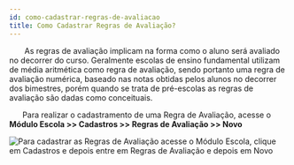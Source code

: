 ```yaml
---
id: como-cadastrar-regras-de-avaliacao
title: Como Cadastrar Regras de Avaliação?
---
```


&nbsp;&nbsp;&nbsp;&nbsp;&nbsp;&nbsp;&nbsp;As regras de avaliação implicam na forma como o aluno será avaliado no decorrer do curso. Geralmente escolas de ensino fundamental utilizam de média aritmética como regra de avaliação, sendo portanto uma regra de avaliação numérica, baseado nas notas obtidas pelos alunos no decorrer dos bimestres, porém quando se trata de pré-escolas as regras de avaliação são dadas como conceituais.

&nbsp;&nbsp;&nbsp;&nbsp;&nbsp;&nbsp;Para realizar o cadastramento de uma Regra de Avaliação, acesse o **Módulo Escola >> Cadastros >> Regras de Avaliação >> Novo**

![Para cadastrar as Regras de Avaliação acesse o  Módulo Escola, clique em Cadastros e depois entre em Regras de Avaliação e depois em Novo](../img/treinamento-gif/cadastrar_regra_avaliacao.gif)